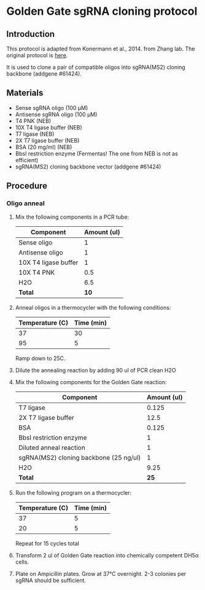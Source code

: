 # Golden Gate sgRNA cloning protocol

## Introduction

This protocol is adapted from Konermann et al., 2014. from Zhang lab. The original protocol is [here](http://sam.genome-engineering.org/static/SAM%20sgRNA%20spacer%20cloning%20protocol.pdf).

It is used to clone a pair of compatible oligos into sgRNA(MS2) cloning backbone (addgene #61424).

## Materials

* Sense sgRNA oligo (100 μM)
* Antisense sgRNA oligo (100 μM)
* T4 PNK (NEB)
* 10X T4 ligase buffer (NEB)
* T7 ligase (NEB)
* 2X T7 ligase buffer (NEB)
* BSA (20 mg/ml) (NEB)
* BbsI restriction enzyme (Fermentas! The one from NEB is not as efficient) 
* sgRNA(MS2) cloning backbone vector (addgene #61424)

## Procedure

### Oligo anneal

1. Mix the following components in a PCR tube:

	| **Component**        | **Amount (ul)** |
	|----------------------|-----------------|
	| Sense oligo          | 1               |
	| Antisense oligo      | 1               |
	| 10X T4 ligase buffer | 1               |
	| 10X T4 PNK           | 0.5             |
	| H2O                  | 6.5             |
	| **Total**            | **10**          |

2. Anneal oligos in a thermocycler with the following conditions:

	| Temperature (C) | Time (min) |
	|-----------------|------------|
	| 37              | 30         |
	| 95              | 5          |

	Ramp down to 25C.

3. Dilute the annealing reaction by adding 90 ul of PCR clean H2O
4. Mix the following components for the Golden Gate reaction:

	| **Component**                          | **Amount (ul)** |
	|----------------------------------------|-----------------|
	| T7 ligase                              | 0.125           |
	| 2X T7 ligase buffer                    | 12.5            |
	| BSA                                    | 0.125           |
	| BbsI restriction enzyme                | 1               |
	| Diluted anneal reaction                | 1               |
	| sgRNA(MS2) cloning backbone (25 ng/ul) | 1               |
	| H2O                                    | 9.25            |
	| **Total**                              | **25**          |

5. Run the following program on a thermocycler:

	| Temperature (C) | Time (min) |
	|-----------------|------------|
	| 37              | 5          |
	| 20              | 5          |

	Repeat for 15 cycles total
6. Transform 2 ul of Golden Gate reaction into chemically competent DH5α cells. 
7. Plate on Ampicillin plates. Grow at 37°C overnight. 2-3 colonies per sgRNA should be sufficient.

